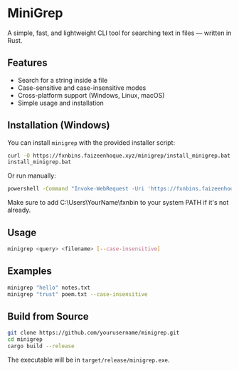 # MiniGrep

A simple, fast, and lightweight CLI tool for searching text in files — written in Rust.

## Features

- Search for a string inside a file
- Case-sensitive and case-insensitive modes
- Cross-platform support (Windows, Linux, macOS)
- Simple usage and installation

## Installation (Windows)

You can install `minigrep` with the provided installer script:

```sh
curl -O https://fxnbins.faizeenhoque.xyz/minigrep/install_minigrep.bat
install_minigrep.bat
```
Or run manually:
```sh
powershell -Command "Invoke-WebRequest -Uri 'https://fxnbins.faizeenhoque.xyz/minigrep/v1.0.0/minigrep.exe' -OutFile '$env:USERPROFILE\fxnbin\minigrep.exe'"
```
Make sure to add C:\Users\YourName\fxnbin to your system PATH if it's not already.

## Usage
```sh
minigrep <query> <filename> [--case-insensitive]
```

## Examples
```sh
minigrep "hello" notes.txt
minigrep "trust" poem.txt --case-insensitive
```

## Build from Source
```sh
git clone https://github.com/yourusername/minigrep.git
cd minigrep
cargo build --release
```

The executable will be in ```target/release/minigrep.exe```.
